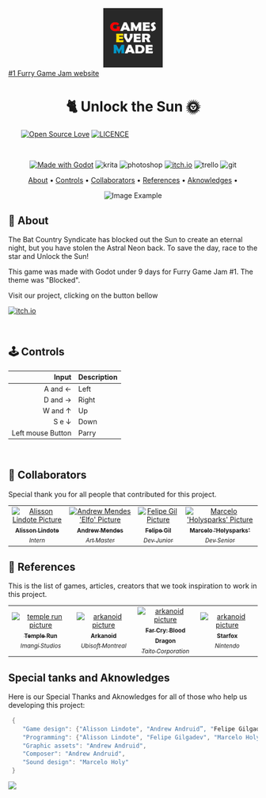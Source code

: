 [JAVASCRIPT__BADGE]: https://img.shields.io/badge/Javascript-000?style=for-the-badge&logo=javascript
[KRITA__BADGE]: https://img.shields.io/badge/Krita-203759?style=for-the-badge&logo=krita&logoColor=EEF37B
[PHOTOSHOP__BADGE]: https://img.shields.io/badge/Adobe%20Photoshop-31A8FF?style=for-the-badge&logo=Adobe%20Photoshop&logoColor=black
[ITCHIO__BADGE]: https://img.shields.io/badge/Itch.io-FA5C5C?style=for-the-badge&logo=itchdotio&logoColor=white
[TRELLO__BADGE]: https://img.shields.io/badge/Trello-0052CC?style=for-the-badge&logo=trello&logoColor=white
[GIT__BADGE]: https://img.shields.io/badge/GIT-E44C30?style=for-the-badge&logo=git&logoColor=white

<div align='center'>
    <img src='./GamesEverMade_logo.png' alt='GamesEverMade logo' width='120'>
</div>
<a align="center" href="https://itch.io/jam/furries"> #1 Furry Game Jam website</a>

<h1 align="center" style="font-weight: bold;"> 🐈 Unlock the Sun 🌞 </h1>

<div style="padding: 0px 0px 0px 26px">

[![Open Source Love](https://badges.frapsoft.com/os/v1/open-source.svg?v=102)](https://github.com/ellerbrock/open-source🐈-badge/)
[![LICENCE](https://badges.frapsoft.com/os/mit/mit.svg?v=102)](https://github.com/ellerbrock/open-source-badge/)
</div>
<br>

<div align='center'>

[![Made with Godot](https://img.shields.io/badge/Made%20with-Godot-478CBF?style=for-the-badge&logo=godot%20engine&logoColor=white)](https://godotengine.org)
![krita][KRITA__BADGE]
![photoshop][PHOTOSHOP__BADGE]
[![itch.io][ITCHIO__BADGE]](https://games-ever-made.itch.io/unlock-the-sun)
![trello][TRELLO__BADGE]
![git][GIT__BADGE]

</div>

<p align="center">
 <a href="#about">About</a> • 
 <a href="#controls">Controls</a> • 
  <a href="#colab">Collaborators</a> •
 <a href="#references">References</a> •
 <a href="#aknowledges">Aknowledges</a> •
</p>

<p align="center">
    <img src="../example1.jpg" alt="Image Example" width="400px"></img> 
</p>

<h2 id="started">📌 About  </h2>

The Bat Country Syndicate has blocked out the Sun to create an eternal night, but you have stolen the Astral Neon back. To save the day, race to the star and Unlock the Sun!

This game was made with Godot under 9 days for Furry Game Jam #1. The theme was "Blocked".

<p>Visit our project, clicking on the button bellow</p>

[![itch.io][ITCHIO__BADGE]](https://games-ever-made.itch.io/unlock-the-sun)

<br/>
<h2 id="controls">🕹️ Controls </h2>

| Input                     |        Description       |
|--------------------------:|:-------------------------|
| A and ←                   | Left                     |
| D and →                   | Right                    |
| W and ↑                   | Up                       |
| S e ↓                     | Down                     |
| Left mouse Button         | Parry                    |


<br/>

<h2 id="colab">🤝 Collaborators</h2>

Special thank you for all people that contributed for this project.

<table>
  <tr>
    <td align="center">
      <a href="https://github.com/lindotex">
        <img src="https://avatars.githubusercontent.com/u/97451601?v=4" width="100px;" alt="Alisson Lindote Picture"/><br>
        <sub>
          <b>Alisson Lindote</b><br/>
          <i>Intern</i>
        </sub>
      </a>
    </td>
    <td align="center">
      <a href="https://github.com/andrew-mendes">
        <img src="https://avatars.githubusercontent.com/u/83541996?v=4" width="100px;" alt="Andrew Mendes 'Elfo' Picture"/><br>
        <sub>
          <b>Andrew Mendes</b><br/>
          <i>Art Master</i>
        </sub>
      </a>
    </td>
    <td align="center">
      <a href="https://github.com/fgil90">
        <img src="https://avatars.githubusercontent.com/u/81536290?v=4" width="100px;" alt="Felipe Gil Picture"/><br>
        <sub>
          <b>Felipe Gil</b><br/>
          <i>Dev Junior</i>
        </sub>
      </a>
    </td>
    <td align="center">
      <a href="https://github.com/MarceloLMoreira">
        <img src="https://avatars.githubusercontent.com/u/16151265?v=4" width="100px;" alt="Marcelo 'Holysparks' Picture"/><br>
        <sub>
          <b>Marcelo 'Holysparks'</b><br/>
          <i>Dev Senior</i>
        </sub>
      </a>
    </td>
  </tr>
</table>

<h2 id="references">📝 References </h2>

This is the list of games, articles, creators that we took inspiration to work in this project.
<table>
  <tr>
    <td align="center">
      <a href="https://play.google.com/store/apps/details?id=com.imangi.templerun&hl=en_IE">
        <img src="https://static.wikia.nocookie.net/templerun/images/e/ed/TRTitleScreen.png/revision/latest/scale-to-width-down/985?cb=20170121135214" width="100px;" alt="temple run picture"/><br>
        <sub>
          <b>Temple Run</b><br/>
          <i>Imangi Studios</i>
        </sub>
      </a>
    </td>
    <td align="center">
      <a href="https://en.wikipedia.org/wiki/Far_Cry_3:_Blood_Dragon">
        <img src="https://upload.wikimedia.org/wikipedia/en/a/a9/Arkanoid_arcadeflyer.png" width="100px;" alt="arkanoid picture"/><br>
        <sub>
          <b>Arkanoid</b><br/>
          <i>Ubisoft Montreal</i>
        </sub>
      </a>
    </td>
    <td align="center">
      <a href="https://en.wikipedia.org/wiki/Arkanoid">
        <img src="https://upload.wikimedia.org/wikipedia/en/6/67/FC3_Blood_Dragon_Cover.jpg" width="100px;" alt="arkanoid picture"/><br>
        <sub>
          <b>Far Cry: Blood Dragon</b><br/>
          <i>Taito Corporation</i>
        </sub>
      </a>
    </td>
    <td align="center">
      <a href="https://en.wikipedia.org/wiki/Star_Fox">
        <img src="https://m.media-amazon.com/images/M/MV5BMjU3ZTA1YmUtYWI2ZS00Mzc0LWEzOGUtOTg4YWIyNjM2N2NiXkEyXkFqcGc@._V1_.jpg" width="100px;" alt="arkanoid picture"/><br>
        <sub>
          <b>Starfox</b><br/>
          <i>Nintendo</i>
        </sub>
      </a>
    </td>
  </tr>
</table>

<h2 id="aknowledges">Special tanks and Aknowledges</h2>

Here is our Special Thanks and Aknowledges for all of those who help us developing this project:

```cs
 {
    "Game design": {"Alisson Lindote", "Andrew Andruid”, "Felipe Gilgadev", "Marcelo Holy”},
    "Programming": {"Alisson Lindote", "Felipe Gilgadev", "Marcelo Holy"},
    "Graphic assets": "Andrew Andruid",
    "Composer": "Andrew Andruid",
    "Sound design": "Marcelo Holy"
 }
````

<img src="https://starchart.cc/GameCraftBuild/big-jam-five.svg">